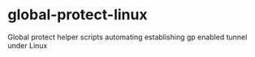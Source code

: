 # global-protect-linux
Global protect helper scripts automating establishing gp enabled tunnel under Linux
